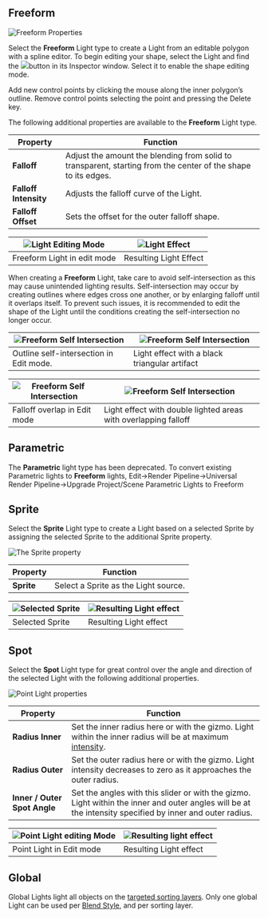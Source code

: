 ## Freeform

![Freeform Properties](Images/2D/LightType_Freeform.png)

Select the __Freeform__ Light type to create a Light from an editable polygon with a spline editor. To begin editing your shape, select the Light and find the ![](Images/2D/image_20.png)button in its Inspector window. Select it to enable the shape editing mode.

Add new control points by clicking the mouse along the inner polygon’s outline. Remove control points selecting the point and pressing the Delete key.

The following additional properties are available to the __Freeform__ Light type.

| Property              | Function                                                     |
| --------------------- | ------------------------------------------------------------ |
| __Falloff__           | Adjust the amount the blending from solid to transparent, starting from the center of the shape to its edges. |
| __Falloff Intensity__ | Adjusts the falloff curve of the Light.                      |
| __Falloff Offset__    | Sets the offset for the outer falloff shape.                 |

| ![Light Editing Mode](Images/2D/image_21.png) | ![Light Effect](Images/2D/image_22.png) |
| ------------------------------------------ | ------------------------------------ |
| Freeform Light in edit mode                | Resulting Light Effect               |


When creating a __Freeform__ Light, take care to avoid self-intersection as this may cause unintended lighting results. Self-intersection may occur by creating outlines where edges cross one another, or by enlarging falloff until it overlaps itself. To prevent such issues, it is recommended to edit the shape of the Light until the conditions creating the self-intersection no longer occur.

| ![Freeform Self Intersection](Images/2D/2D_FreeformOutlineIntersection0.png) | ![Freeform Self Intersection](Images/2D/2D_FreeformOutlineIntersection1.png) |
| ------------------------------------------------------------ | ------------------------------------------------------------ |
| Outline self-intersection in Edit mode.                      | Light effect with a black triangular artifact                |

| ![Freeform Self Intersection](Images/2D/2D_FreeformFalloffIntersection0.png) | ![Freeform Self Intersection](Images/2D/2D_FreeformFalloffIntersection1.png) |
| ------------------------------------------------------------ | ------------------------------------------------------------ |
| Falloff overlap in Edit mode                                 | Light effect with double lighted areas with overlapping falloff |


## Parametric

The __Parametric__ light type has been deprecated. To convert existing Parametric lights to __Freeform__ lights, Edit->Render Pipeline->Universal Render Pipeline->Upgrade Project/Scene Parametric Lights to Freeform


## Sprite

Select the __Sprite__ Light type to create a Light based on a selected Sprite by assigning the selected Sprite to the additional Sprite property.

![The Sprite property](Images/2D/LightType_Sprite.png)

| Property   | Function                             |
| ---------- | ------------------------------------ |
| __Sprite__ | Select a Sprite as the Light source. |


| ![Selected Sprite](Images/2D/image_24.png) | ![Resulting Light effect](Images/2D/image_25.png) |
| --------------------------------------- | ---------------------------------------------- |
| Selected Sprite                         | Resulting Light effect                         |


## Spot

Select the __Spot__ Light type for great control over the angle and direction of the selected Light with the following additional properties.

![Point Light properties](Images/2D/LightType_Point.png)

| Property         | Function                                                     |
| ---------------- | ------------------------------------------------------------ |
| __Radius Inner__ | Set the inner radius here or with the gizmo. Light within the inner radius will be at maximum [intensity](2DLightProperties#Intensity). |
| __Radius Outer__ | Set the outer radius here or with the gizmo. Light intensity decreases to zero as it approaches the outer radius. |
| __Inner / Outer Spot Angle__  | Set the angles with this slider or with the gizmo. Light within the inner and outer angles will be at the intensity specified by inner and outer radius. |


| ![Point Light editing Mode](Images/2D/image_27.png) | ![Resulting light effect](Images/2D/image_28.png) |
| ------------------------------------------------ | ---------------------------------------------- |
| Point Light in Edit mode                         | Resulting Light effect                         |


## Global

Global Lights light all objects on the [targeted sorting layers](2DLightProperties.html#target-sorting-layers). Only one global Light can be used per [Blend Style](LightBlendStyles), and per sorting layer.
